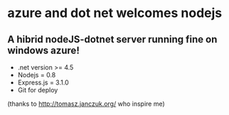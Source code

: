 # azure and dot net welcomes nodejs

## A hibrid nodeJS-dotnet server running fine on windows azure!

* .net version >= 4.5
* Nodejs = 0.8
* Express.js = 3.1.0
* Git for deploy


(thanks to http://tomasz.janczuk.org/ who inspire me)
